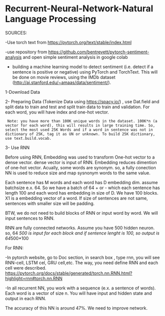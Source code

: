 # Recurrent-Neural-Network-Natural Language Processing

SOURCES:

-Use torch text from https://pytorch.org/text/stable/index.html  

-use repository from https://github.com/bentrevett/pytorch-sentiment-analysis  and open simple sentiment analysis in google colab

- building a machine learning model to detect sentiment (i.e. detect if a sentence is positive or negative) using PyTorch and TorchText. This will be done on movie reviews, using the IMDb dataset (http://ai.stanford.edu/~amaas/data/sentiment/).

1-Download Data

2- Preparing Data (Tokenize Data using https://spacy.io/) , use Dat.field and split data to train and test and split train data to train and validation. For each word, you will have index and one-hot vector.

     Note: you have more than 100K unique words in the dataset. 100K*n (a vector for each word), this will results in large training time. So, select the most used 25K Words and if a word in sentence was not in dictionary of 25K, tag it as UN or unknown. To build 25K dictionary, use text.build.vocab.
     

3- Use RNN
  
  Before using RNN, Embedding was used to transform One-hot vector to a dense vector. dense vector is input of RNN. Embedding reduces dimention of one-hot vector. Acually, some words are synonym. so, a fully conection NN is used to reduce size and map sysnonym words to the same value.
  
  Each sentence has M words and each word has D embedding dim. assume batchsize e.x. 64. So we have a batch of 64 + or - which each sentence has length 100 and each word has embedding in size of D. We have 100 blocks. X1 is a embedding vector of a word.
If size of sentences are not same, sentences with smaller size will be padding.

BTW, we do not need to build blocks of RNN or input word by word. We will input sentences to RNN. 

RNN are fully connected networks. Assume you have 500 hidden neuron. so,  64 *500 is input for each block and if sentence lenght is 100, so output is 64*500*100

  For RNN:

-In pytorch website, go to Doc section, in search box , type rnn, you will see RNN-cell, LSTM cel, GRU cell,etc. The way, you need define RNN and each cell were described.
https://pytorch.org/docs/stable/generated/torch.nn.RNN.html?highlight=rnn#torch.nn.RNN

-In all recurrent NN, you work with a sequence (e.x. a sentence of words). Each word is a vector of size n. You will have input and hidden state and output in each RNN.


The accuracy of this NN is around 47%. We need to improve network. 
